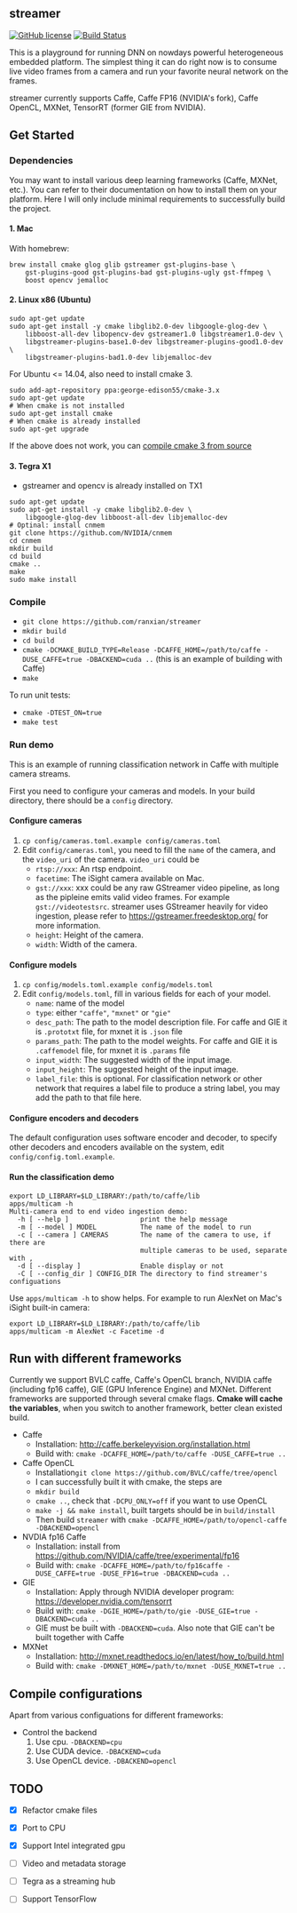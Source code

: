 ## streamer

[![GitHub license](https://img.shields.io/badge/license-apache-green.svg?style=flat)](https://www.apache.org/licenses/LICENSE-2.0)
[![Build Status](https://travis-ci.com/ranxian/streamer.svg?token=QaYrj2g7p1xx7VjDqDzv&branch=master)](https://travis-ci.com/ranxian/streamer)

This is a playground for running DNN on nowdays powerful heterogeneous embedded platform. The simplest thing it can do right now is to consume live video frames from a camera and run your favorite neural network on the frames.

streamer currently supports Caffe, Caffe FP16 (NVIDIA's fork), Caffe OpenCL, MXNet, TensorRT (former GIE from NVIDIA).

## Get Started

### Dependencies

You may want to install various deep learning frameworks (Caffe, MXNet, etc.). You can refer to their documentation on how to install them on your platform. Here I will only include minimal requirements to successfully build the project.

#### 1. Mac


With homebrew:

```
brew install cmake glog glib gstreamer gst-plugins-base \
	gst-plugins-good gst-plugins-bad gst-plugins-ugly gst-ffmpeg \
	boost opencv jemalloc
```

#### 2. Linux x86 (Ubuntu)

```
sudo apt-get update
sudo apt-get install -y cmake libglib2.0-dev libgoogle-glog-dev \
    libboost-all-dev libopencv-dev gstreamer1.0 libgstreamer1.0-dev \
    libgstreamer-plugins-base1.0-dev libgstreamer-plugins-good1.0-dev \
    libgstreamer-plugins-bad1.0-dev libjemalloc-dev
```

For Ubuntu <= 14.04, also need to install cmake 3. 
```
sudo add-apt-repository ppa:george-edison55/cmake-3.x
sudo apt-get update
# When cmake is not installed
sudo apt-get install cmake
# When cmake is already installed
sudo apt-get upgrade
```

If the above does not work, you can [compile cmake 3 from source](http://askubuntu.com/questions/610291/how-to-install-cmake-3-2-on-ubuntu-14-04)

#### 3. Tegra X1

* gstreamer and opencv is already installed on TX1

```
sudo apt-get update
sudo apt-get install -y cmake libglib2.0-dev \
	libgoogle-glog-dev libboost-all-dev libjemalloc-dev
# Optinal: install cnmem
git clone https://github.com/NVIDIA/cnmem
cd cnmem
mkdir build
cd build
cmake ..
make
sudo make install
```


### Compile

* `git clone https://github.com/ranxian/streamer`
* `mkdir build`
* `cd build`
* `cmake -DCMAKE_BUILD_TYPE=Release -DCAFFE_HOME=/path/to/caffe -DUSE_CAFFE=true -DBACKEND=cuda ..` (this is an example of building with Caffe)
* `make`

To run unit tests:
* `cmake -DTEST_ON=true`
* `make test`

### Run demo

This is an example of running classification network in Caffe with multiple camera streams.

First you need to configure your cameras and models. In your build directory, there should be a `config` directory.

#### Configure cameras
1. `cp config/cameras.toml.example config/cameras.toml`
2. Edit `config/cameras.toml`, you need to fill the `name` of the camera, and the `video_uri` of the camera. `video_uri` could be
    * `rtsp://xxx`: An rtsp endpoint.
    * `facetime`: The iSight camera available on Mac.
    * `gst://xxx`: xxx could be any raw GStreamer video pipeline, as long as the pipleine emits valid video frames. For example `gst://videotestsrc`. streamer uses GStreamer heavily for video ingestion, please refer to https://gstreamer.freedesktop.org/ for more information.
    * `height`: Height of the camera.
    * `width`: Width of the camera.
    
    
#### Configure models
1. `cp config/models.toml.example config/models.toml`
2. Edit `config/models.toml`, fill in various fields for each of your model.
    * `name`: name of the model
    * `type`: either `"caffe"`, `"mxnet"` or `"gie"`
    * `desc_path`: The path to the model description file. For caffe and GIE it is `.prototxt` file, for mxnet it is `.json` file
    * `params_path`: The path to the model weights. For caffe and GIE it is `.caffemodel` file, for mxnet it is `.params` file
    * `input_width`: The suggested width of the input image.
    * `input_height`: The suggested height of the input image.
    * `label_file`: this is optional. For classification network or other network that requires a label file to produce a string label, you may add the path to that file here.

#### Configure encoders and decoders
The default configuration uses software encoder and decoder, to specify other decoders and encoders available on the system, edit `config/config.toml.example`.
    
    
#### Run the classification demo    

```
export LD_LIBRARY=$LD_LIBRARY:/path/to/caffe/lib
apps/multicam -h
Multi-camera end to end video ingestion demo:
  -h [ --help ]                  print the help message
  -m [ --model ] MODEL           The name of the model to run
  -c [ --camera ] CAMERAS        The name of the camera to use, if there are
                                 multiple cameras to be used, separate with ,
  -d [ --display ]               Enable display or not
  -C [ --config_dir ] CONFIG_DIR The directory to find streamer's configuations
```

Use `apps/multicam -h` to show helps. For example to run AlexNet on Mac's iSight built-in camera:

```
export LD_LIBRARY=$LD_LIBRARY:/path/to/caffe/lib
apps/multicam -m AlexNet -c Facetime -d
```

## Run with different frameworks

Currently we support BVLC caffe, Caffe's OpenCL branch, NVIDIA caffe (including fp16 caffe), GIE (GPU Inference Engine) and MXNet. Different frameworks are supported through several cmake flags.
**Cmake will cache the variables**, when you switch to another framework, better clean existed build.

* Caffe
	* Installation: http://caffe.berkeleyvision.org/installation.html
	* Build with: `cmake -DCAFFE_HOME=/path/to/caffe -DUSE_CAFFE=true ..`
* Caffe OpenCL
    * Installation`git clone https://github.com/BVLC/caffe/tree/opencl`
    * I can successfully built it with cmake, the steps are
    * `mkdir build`
    * `cmake ..`, check that `-DCPU_ONLY=off` if you want to use OpenCL
    * `make -j && make install`, built targets should be in `build/install`
    * Then build `streamer` with `cmake -DCAFFE_HOME=/path/to/opencl-caffe -DBACKEND=opencl`
* NVDIA fp16 Caffe
	* Installation: install from https://github.com/NVIDIA/caffe/tree/experimental/fp16
	* Build with: `cmake -DCAFFE_HOME=/path/to/fp16caffe -DUSE_CAFFE=true -DUSE_FP16=true -DBACKEND=cuda ..`
* GIE
	* Installation: Apply through NVIDIA developer program: https://developer.nvidia.com/tensorrt
	* Build with: `cmake -DGIE_HOME=/path/to/gie -DUSE_GIE=true -DBACKEND=cuda ..`
	* GIE must be built with `-DBACKEND=cuda`. Also note that GIE can't be built together with Caffe
* MXNet
	* Installation: http://mxnet.readthedocs.io/en/latest/how_to/build.html
	* Build with: `cmake -DMXNET_HOME=/path/to/mxnet -DUSE_MXNET=true ..`

## Compile configurations

Apart from various configuations for different frameworks:

* Control the backend
    1. Use cpu. `-DBACKEND=cpu`
    2. Use CUDA device. `-DBACKEND=cuda`
    3. Use OpenCL device. `-DBACKEND=opencl`

## TODO

* [x] Refactor cmake files
* [x] Port to CPU
* [x] Support Intel integrated gpu
* [ ] Video and metadata storage
* [ ] Tegra as a streaming hub
* [ ] Support TensorFlow

